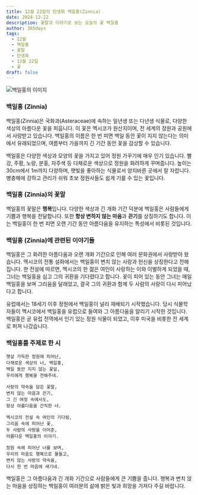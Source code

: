 ```yaml
---
title: 12월 22일의 탄생화 백일홍(Zinnia)
date: 2024-12-22
description: 꽃말과 이야기로 보는 오늘의 꽃 백일홍
author: 365days
tags:
  - 12월
  - 백일홍
  - 꽃말
  - 탄생화
  - 12월 22일
  - 꽃
draft: false
---
```


![백일홍의 이미지](https://cdn.pixabay.com/photo/2017/09/28/15/27/dream-park-2795924_1280.jpg#center)


### 백일홍 (Zinnia)

백일홍(Zinnia)은 국화과(Asteraceae)에 속하는 일년생 또는 다년생 식물로, 다양한 색상의 아름다운 꽃을 피웁니다. 이 꽃은 멕시코가 원산지이며, 전 세계의 정원과 공원에서 사랑받고 있습니다. 백일홍의 이름은 한 번 피면 백일 동안 꽃이 지지 않는다는 의미에서 유래되었으며, 여름부터 가을까지 긴 기간 동안 꽃을 감상할 수 있습니다.

백일홍은 다양한 색상과 모양의 꽃을 가지고 있어 정원 가꾸기에 매우 인기 있습니다. 빨강, 주황, 노랑, 분홍, 자주색 등 다채로운 색상으로 정원을 화려하게 꾸며줍니다. 높이는 30cm에서 1m까지 다양하며, 햇빛을 좋아하는 식물로서 양지바른 곳에서 잘 자랍니다. 병충해에 강하고 관리가 쉬워 초보 정원사들도 쉽게 기를 수 있는 꽃입니다.

### 백일홍 (Zinnia)의 꽃말

백일홍의 꽃말은 **행복**입니다. 다양한 색상과 긴 개화 기간 덕분에 백일홍은 사람들에게 기쁨과 행복을 전달합니다. 또한 **항상 변하지 않는 마음**과 **끈기**를 상징하기도 합니다. 이는 백일홍이 한 번 피면 오랜 기간 동안 아름다움을 유지하는 특성에서 비롯된 것입니다.

### 백일홍 (Zinnia)에 관련된 이야기들

백일홍은 그 화려한 아름다움과 오랜 개화 기간으로 인해 여러 문화권에서 사랑받아 왔습니다. 멕시코의 전통 설화에서는 백일홍이 변치 않는 사랑과 헌신을 상징한다고 전해집니다. 한 전설에 따르면, 멕시코의 한 젊은 여인이 사랑하는 이와 이별하게 되었을 때, 그녀는 백일홍을 심고 그의 귀환을 기다렸다고 합니다. 꽃이 피어 있는 동안 그녀는 매일 백일홍을 보며 그리움을 달래었고, 결국 그의 귀환과 함께 두 사람의 사랑이 다시 피어났다고 합니다.

유럽에서는 18세기 이후 정원에서 백일홍이 널리 재배되기 시작했습니다. 당시 식물학자들이 멕시코에서 백일홍을 유럽으로 들여와 그 아름다움을 알리기 시작한 것입니다. 백일홍은 곧 유럽 전역에서 인기 있는 정원 식물이 되었고, 이후 미국을 비롯한 전 세계로 퍼져 나갔습니다.

### 백일홍를 주제로 한 시

	햇살 가득한 정원에 피어난,  
	다채로운 색상의 너, 백일홍,  
	백일 동안 지지 않는 꽃잎,  
	우리에게 행복을 전해주네.
	
	사랑의 약속을 담은 꽃말,  
	변치 않는 마음과 끈기,  
	그 긴 여정 속에서도,  
	항상 아름다움을 간직한 너.
	
	멕시코의 전설 속 여인의 기다림,  
	그리움 속에 피어난 꽃,  
	두 사람의 사랑을 이어준,  
	아름다운 백일홍의 이야기.
	
	정원 속에 피어난 너를 보며,  
	우리의 마음도 행복으로 물들고,  
	변치 않는 사랑의 약속을,  
	다시 한 번 마음에 새기네.



백일홍은 그 아름다움과 긴 개화 기간으로 사람들에게 큰 기쁨을 줍니다. 행복과 변치 않는 마음을 상징하는 백일홍이 여러분의 삶에 밝은 빛과 희망을 가져다 주길 바랍니다.